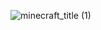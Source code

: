 ![minecraft_title (1)](https://github.com/Sxntido/Sxntido/assets/85844486/7be5cac4-7c1e-436b-9968-5c7c40b7323b)

